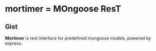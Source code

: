 mortimer = MOngoose ResT
========================


Gist
----

**Mortimer** is rest interface for predefined mongoose models, powered by express.

